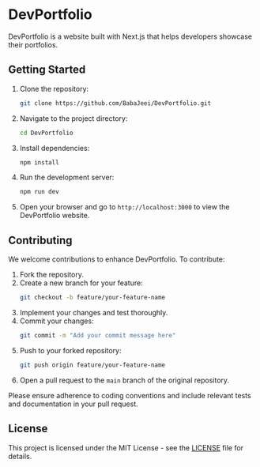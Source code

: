 # DevPortfolio

DevPortfolio is a website built with Next.js that helps developers showcase their portfolios.

## Getting Started

1. Clone the repository:
   ```bash
   git clone https://github.com/BabaJeei/DevPortfolio.git
   ```
2. Navigate to the project directory:
   ```bash
   cd DevPortfolio
   ```
3. Install dependencies:
   ```bash
   npm install
   ```
4. Run the development server:
   ```bash
   npm run dev
   ```
5. Open your browser and go to `http://localhost:3000` to view the DevPortfolio website.

## Contributing

We welcome contributions to enhance DevPortfolio. To contribute:

1. Fork the repository.
2. Create a new branch for your feature:
   ```bash
   git checkout -b feature/your-feature-name
   ```
3. Implement your changes and test thoroughly.
4. Commit your changes:
   ```bash
   git commit -m "Add your commit message here"
   ```
5. Push to your forked repository:
   ```bash
   git push origin feature/your-feature-name
   ```
6. Open a pull request to the `main` branch of the original repository.

Please ensure adherence to coding conventions and include relevant tests and documentation in your pull request.

## License

This project is licensed under the MIT License - see the [LICENSE](LICENSE) file for details.
